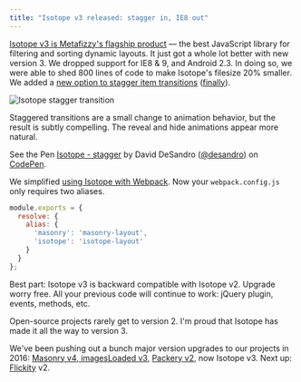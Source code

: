 ```yaml
---
title: "Isotope v3 released: stagger in, IE8 out"
---
```


[Isotope v3 is Metafizzy's flagship product](http://isotope.metafizzy.co) — the best JavaScript library for filtering and sorting dynamic layouts. It just got a whole lot better with new version 3. We dropped support for IE8 & 9, and Android 2.3. In doing so, we were able to shed 800 lines of code to make Isotope's filesize 20% smaller. We added a [new option to stagger item transitions](http://isotope.metafizzy.co/options.html#stagger) ([finally](https://github.com/desandro/masonry/issues/540)).

![Isotope stagger transition](https://i.imgur.com/NK0hbMu.gif)

Staggered transitions are a small change to animation behavior, but the result is subtly compelling. The reveal and hide animations appear more natural.

<p data-height="400" data-theme-id="dark" data-slug-hash="WwavbO" data-default-tab="result" data-user="desandro" data-embed-version="2" class="codepen">See the Pen <a href="http://codepen.io/desandro/pen/WwavbO/">Isotope - stagger</a> by David DeSandro (<a href="http://codepen.io/desandro">@desandro</a>) on <a href="http://codepen.io">CodePen</a>.</p>
<script async src="//assets.codepen.io/assets/embed/ei.js"></script>

We simplified [using Isotope with Webpack](http://isotope.metafizzy.co/extras.html#webpack). Now your `webpack.config.js` only requires two aliases.

``` js
module.exports = {
  resolve: {
    alias: {
      'masonry': 'masonry-layout',
      'isotope': 'isotope-layout'
    }
  }
};
```

Best part: Isotope v3 is backward compatible with Isotope v2. Upgrade worry free. All your previous code will continue to work: jQuery plugin, events, methods, etc.

Open-source projects rarely get to version 2. I'm proud that Isotope has made it all the way to version 3.

We've been pushing out a bunch major version upgrades to our projects in 2016: [Masonry v4, imagesLoaded v3](/blog/masonry-v4-imagesloaded-v4-drop-ie8/), [Packery v2](/blog/packery-v2-released/), now Isotope v3. Next up: [Flickity](http://flickity.metafizzy.co) v2.
